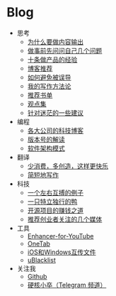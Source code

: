 # Blog
-  思考
    -  [为什么要做内容输出](https://github.com/jacksonwuu/blog/blob/main/1-Thinking/为什么要做内容输出.md)
    -  [做事前先问问自己几个问题](https://github.com/jacksonwuu/blog/blob/main/1-Thinking/做事前先问问自己几个问题.md)
    -  [十条做产品的经验](https://github.com/jacksonwuu/blog/blob/main/1-Thinking/十条做产品的经验.md)
    -  [博客推荐](https://github.com/jacksonwuu/blog/blob/main/1-Thinking/博客推荐.md)
    -  [如何避免被误导](https://github.com/jacksonwuu/blog/blob/main/1-Thinking/如何避免被误导.md)
    -  [我的写作方法论](https://github.com/jacksonwuu/blog/blob/main/1-Thinking/我的写作方法论.md)
    -  [推荐书单](https://github.com/jacksonwuu/blog/blob/main/1-Thinking/推荐书单.md)
    -  [观点集](https://github.com/jacksonwuu/blog/blob/main/1-Thinking/观点集.md)
    -  [针对迷茫的一些建议](https://github.com/jacksonwuu/blog/blob/main/1-Thinking/针对迷茫的一些建议.md)
-  编程
    -  [各大公司的科技博客](https://github.com/jacksonwuu/blog/blob/main/2-Programming/各大公司的科技博客.md)
    -  [版本号的解读](https://github.com/jacksonwuu/blog/blob/main/2-Programming/版本号的解读.md)
    -  [软件架构模式](https://github.com/jacksonwuu/blog/blob/main/2-Programming/软件架构模式.md)
-  翻译
    -  [少消费，多创造，这样更快乐](https://github.com/jacksonwuu/blog/blob/main/3-Translation/少消费，多创造，这样更快乐.md)
    -  [简短地写作](https://github.com/jacksonwuu/blog/blob/main/3-Translation/简短地写作.md)
-  科技
    -  [一个左右互搏的例子](https://github.com/jacksonwuu/blog/blob/main/4-Tech/一个左右互搏的例子.md)
    -  [一只特立独行的鸭](https://github.com/jacksonwuu/blog/blob/main/4-Tech/一只特立独行的鸭.md)
    -  [开源项目的赚钱之道](https://github.com/jacksonwuu/blog/blob/main/4-Tech/开源项目的赚钱之道.md)
    -  [推荐创业者关注的几个媒体](https://github.com/jacksonwuu/blog/blob/main/4-Tech/推荐创业者关注的几个媒体.md)
-  工具
    -  [Enhancer-for-YouTube](https://github.com/jacksonwuu/blog/blob/main/5-Tool/Enhancer-for-YouTube.md)
    -  [OneTab](https://github.com/jacksonwuu/blog/blob/main/5-Tool/OneTab.md)
    -  [iOS和Windows互传文件](https://github.com/jacksonwuu/blog/blob/main/5-Tool/iOS和Windows互传文件.md)
    -  [uBlacklist](https://github.com/jacksonwuu/blog/blob/main/5-Tool/uBlacklist.md)
-  关注我
    -  [Github](https://github.com/jacksonwuu)
    -  [硬核小卒（Telegram 频道）](https://t.me/yinghexiaozu)

